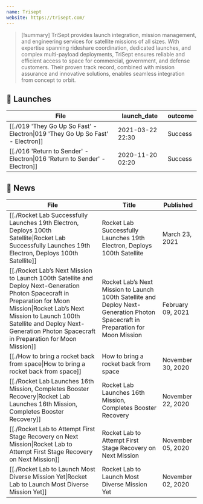 ```yaml
---
name: Trisept
website: https://trisept.com/
---
```


>[!summary]
TriSept provides launch integration, mission management, and engineering services for satellite missions of all sizes. With expertise spanning rideshare coordination, dedicated launches, and complex multi-payload deployments, TriSept ensures reliable and efficient access to space for commercial, government, and defense customers. Their proven track record, combined with mission assurance and innovative solutions, enables seamless integration from concept to orbit.


## 🚀 Launches

| File                                                                                            | launch_date      | outcome |
| ----------------------------------------------------------------------------------------------- | ---------------- | ------- |
| [[./019 'They Go Up So Fast' - Electron\|019 'They Go Up So Fast' - Electron]] | 2021-03-22 22:30 | Success |
| [[./016 'Return to Sender' - Electron\|016 'Return to Sender' - Electron]]     | 2020-11-20 02:20 | Success |

## 📰 News
| File                                                                                                                                                                                                                                                                           | Title                                                                                                                             | Published         |
| ------------------------------------------------------------------------------------------------------------------------------------------------------------------------------------------------------------------------------------------------------------------------------ | --------------------------------------------------------------------------------------------------------------------------------- | ----------------- |
| [[./Rocket Lab Successfully Launches 19th Electron, Deploys 100th Satellite\|Rocket Lab Successfully Launches 19th Electron, Deploys 100th Satellite]]                                                                                                                   | Rocket Lab Successfully Launches 19th Electron, Deploys 100th Satellite                                                           | March 23, 2021    |
| [[./Rocket Lab’s Next Mission to Launch 100th Satellite and Deploy Next-Generation Photon Spacecraft in Preparation for Moon Mission\|Rocket Lab’s Next Mission to Launch 100th Satellite and Deploy Next-Generation Photon Spacecraft in Preparation for Moon Mission]] | Rocket Lab’s Next Mission to Launch 100th Satellite and Deploy Next-Generation Photon Spacecraft in Preparation for Moon Mission  | February 09, 2021 |
| [[./How to bring a rocket back from space\|How to bring a rocket back from space]]                                                                                                                                                                                       | How to bring a rocket back from space                                                                                             | November 30, 2020 |
| [[./Rocket Lab Launches 16th Mission, Completes Booster Recovery\|Rocket Lab Launches 16th Mission, Completes Booster Recovery]]                                                                                                                                         | Rocket Lab Launches 16th Mission, Completes Booster Recovery                                                                      | November 22, 2020 |
| [[./Rocket Lab to Attempt First Stage Recovery on Next Mission\|Rocket Lab to Attempt First Stage Recovery on Next Mission]]                                                                                                                                             | Rocket Lab to Attempt First Stage Recovery on Next Mission                                                                        | November 05, 2020 |
| [[./Rocket Lab to Launch Most Diverse Mission Yet\|Rocket Lab to Launch Most Diverse Mission Yet]]                                                                                                                                                                       | Rocket Lab to Launch Most Diverse Mission Yet                                                                                     | November 02, 2020 |

